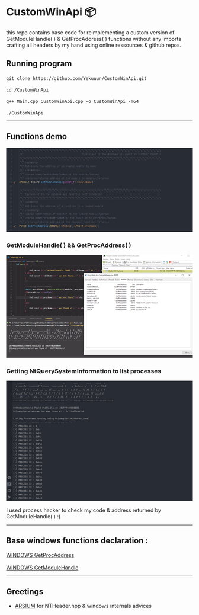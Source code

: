 # CustomWinApi 📦

this repo contains base code for reimplementing a custom version of GetModuleHandle( ) & GetProcAddress( ) functions without any imports crafting all headers by my hand using online ressources & github repos.

## Running program 

`git clone https://github.com/Yekuuun/CustomWinApi.git`

`cd /CustomWinApi`

`g++ Main.cpp CustomWinApi.cpp -o CustomWinApi -m64`

`./CustomWinApi`

---

## Functions demo
<img src="https://github.com/Yekuuun/CustomWinApi/blob/main/assets/Functions.png"></img>

### GetModuleHandle( ) && GetProcAddress( )

<img src="https://github.com/Yekuuun/CustomWinApi/blob/main/assets/GetModuleHandle.png"></img>

### Getting NtQuerySystemInformation to list processes 

<img src="https://github.com/Yekuuun/CustomWinApi/blob/main/assets/ListProcess.png"></img>

I used process hacker to check my code & address returned by GetModuleHandle( ) :)

---

## Base windows functions declaration :

[WINDOWS GetProcAddress](https://learn.microsoft.com/en-us/windows/win32/api/libloaderapi/nf-libloaderapi-getprocaddress) <br> <br>
[WINDOWS GetModuleHandle](https://learn.microsoft.com/en-us/windows/win32/api/libloaderapi/nf-libloaderapi-getmodulehandlew)

---

## Greetings

- [ARSIUM](https://github.com/arsium) for NTHeader.hpp & windows internals advices
